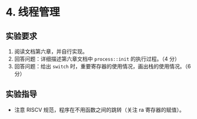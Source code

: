 # 4. 线程管理

## 实验要求

1. 阅读文档第六章，并自行实现。
2. 回答问题：详细描述第六章文档中 `process::init` 的执行过程。（4 分）
3. 回答问题：给出 `switch` 时，重要寄存器的使用情况，画出栈的使用情况。（6 分）

## 实验指导

- 注意 RISCV 规范，程序在不用函数之间的跳转（关注 ra 寄存器的赋值）。
